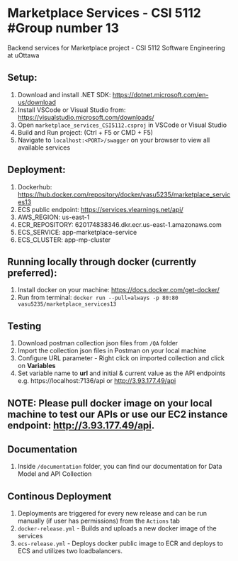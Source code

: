 # Marketplace Services - CSI 5112 #Group number 13
Backend services for Marketplace project - CSI 5112 Software Engineering at uOttawa

## Setup:

1. Download and install .NET SDK: https://dotnet.microsoft.com/en-us/download
2. Install VSCode or Visual Studio from: https://visualstudio.microsoft.com/downloads/
3. Open `marketplace_services_CSI5112.csproj` in VSCode or Visual Studio 
4. Build and Run project: (Ctrl + F5 or CMD + F5)
5. Navigate to `localhost:<PORT>/swagger` on your browser to view all available services

## Deployment:

1. Dockerhub: https://hub.docker.com/repository/docker/vasu5235/marketplace_services13
2. ECS public endpoint: https://services.vlearnings.net/api/
3. AWS_REGION: us-east-1
4. ECR_REPOSITORY: 620174838346.dkr.ecr.us-east-1.amazonaws.com
5. ECS_SERVICE: app-marketplace-service
6. ECS_CLUSTER: app-mp-cluster

## Running locally through docker (currently preferred):

1. Install docker on your machine: https://docs.docker.com/get-docker/
2. Run from terminal: `docker run --pull=always -p 80:80 vasu5235/marketplace_services13`

## Testing

1. Download postman collection json files from `/QA` folder 
2. Import the collection json files in Postman on your local machine
3. Configure URL parameter - Right click on imported collection and click on **Variables**
4. Set variable name to **url** and initial & current value as the API endpoints e.g. https://localhost:7136/api or http://3.93.177.49/api

## NOTE: Please pull docker image on your local machine to test our APIs or use our EC2 instance endpoint: http://3.93.177.49/api.

## Documentation

1. Inside `/documentation` folder, you can find our documentation for Data Model and API Collection

## Continous Deployment

1. Deployments are triggered for every new release and can be run manually (if user has permissions) from the `Actions` tab
2. `docker-release.yml` - Builds and uploads a new docker image of the services
3. `ecs-release.yml` - Deploys docker public image to ECR and deploys to ECS and utilizes two loadbalancers.
